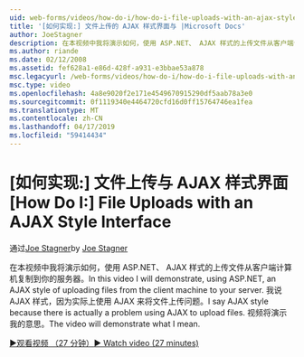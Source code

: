 ```yaml
---
uid: web-forms/videos/how-do-i/how-do-i-file-uploads-with-an-ajax-style-interface
title: '[如何实现:] 文件上传的 AJAX 样式界面与 |Microsoft Docs'
author: JoeStagner
description: 在本视频中我将演示如何，使用 ASP.NET、 AJAX 样式的上传文件从客户端计算机复制到你的服务器。 之所以说是因为没有 AJAX 样式...
ms.author: riande
ms.date: 02/12/2008
ms.assetid: fef628a1-e86d-428f-a931-e3bbae53a878
msc.legacyurl: /web-forms/videos/how-do-i/how-do-i-file-uploads-with-an-ajax-style-interface
msc.type: video
ms.openlocfilehash: 4a8e9020f2e171e4549670915290df5aab78a3e0
ms.sourcegitcommit: 0f1119340e4464720cfd16d0ff15764746ea1fea
ms.translationtype: MT
ms.contentlocale: zh-CN
ms.lasthandoff: 04/17/2019
ms.locfileid: "59414434"
---
```

# <a name="how-do-i--file-uploads-with-an-ajax-style-interface"></a><span data-ttu-id="608cd-104">[如何实现:] 文件上传与 AJAX 样式界面</span><span class="sxs-lookup"><span data-stu-id="608cd-104">[How Do I:]  File Uploads with an AJAX Style Interface</span></span>

<span data-ttu-id="608cd-105">通过[Joe Stagner](https://github.com/JoeStagner)</span><span class="sxs-lookup"><span data-stu-id="608cd-105">by [Joe Stagner](https://github.com/JoeStagner)</span></span>

<span data-ttu-id="608cd-106">在本视频中我将演示如何，使用 ASP.NET、 AJAX 样式的上传文件从客户端计算机复制到你的服务器。</span><span class="sxs-lookup"><span data-stu-id="608cd-106">In this video I will demonstrate, using ASP.NET, an AJAX style of uploading files from the client machine to your server.</span></span> <span data-ttu-id="608cd-107">我说 AJAX 样式，因为实际上使用 AJAX 来将文件上传问题。</span><span class="sxs-lookup"><span data-stu-id="608cd-107">I say AJAX style because there is actually a problem using AJAX to upload files.</span></span> <span data-ttu-id="608cd-108">视频将演示我的意思。</span><span class="sxs-lookup"><span data-stu-id="608cd-108">The video will demonstrate what I mean.</span></span>

[<span data-ttu-id="608cd-109">&#9654;观看视频 （27 分钟）</span><span class="sxs-lookup"><span data-stu-id="608cd-109">&#9654; Watch video (27 minutes)</span></span>](https://channel9.msdn.com/Blogs/ASP-NET-Site-Videos/how-do-i-file-uploads-with-an-ajax-style-interface)
